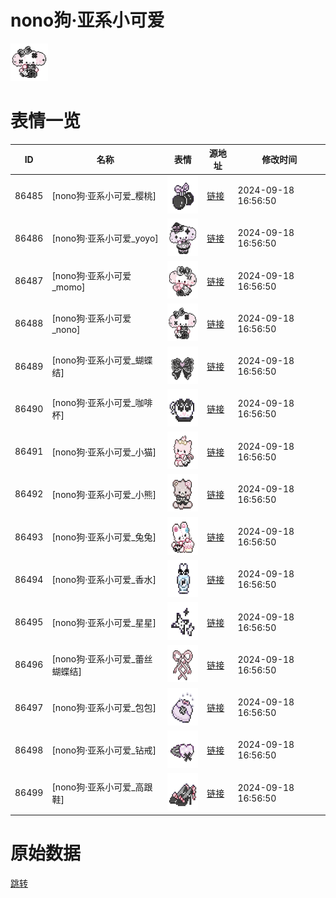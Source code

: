 # nono狗·亚系小可爱

<img src="./cover.png" height="60" alt="cover" />

# 表情一览

|ID|名称|表情|源地址|修改时间|
|----|----|----|----|----|
|86485|[nono狗·亚系小可爱_樱桃]|<img src="./pic/086485_%5Bnono狗·亚系小可爱_樱桃%5D.png" height="60" alt="樱桃"/>|[链接](https://i0.hdslb.com/bfs/garb/b19fd667cad6732cc821cf92eaf57c9a8557f4c2.png)|2024-09-18 16:56:50|
|86486|[nono狗·亚系小可爱_yoyo]|<img src="./pic/086486_%5Bnono狗·亚系小可爱_yoyo%5D.png" height="60" alt="yoyo"/>|[链接](https://i0.hdslb.com/bfs/garb/a99c2d0563595c4d238f5eea8975be2a01cb65f4.png)|2024-09-18 16:56:50|
|86487|[nono狗·亚系小可爱_momo]|<img src="./pic/086487_%5Bnono狗·亚系小可爱_momo%5D.png" height="60" alt="momo"/>|[链接](https://i0.hdslb.com/bfs/garb/8cf71934b33251636ef9592817af14a3de8683f0.png)|2024-09-18 16:56:50|
|86488|[nono狗·亚系小可爱_nono]|<img src="./pic/086488_%5Bnono狗·亚系小可爱_nono%5D.png" height="60" alt="nono"/>|[链接](https://i0.hdslb.com/bfs/garb/201bf1d40a78664a63f6ca779d1af628ff3ff44d.png)|2024-09-18 16:56:50|
|86489|[nono狗·亚系小可爱_蝴蝶结]|<img src="./pic/086489_%5Bnono狗·亚系小可爱_蝴蝶结%5D.png" height="60" alt="蝴蝶结"/>|[链接](https://i0.hdslb.com/bfs/garb/5eccbaabd0495e8535f1e764d97442f70c3cdc18.png)|2024-09-18 16:56:50|
|86490|[nono狗·亚系小可爱_咖啡杯]|<img src="./pic/086490_%5Bnono狗·亚系小可爱_咖啡杯%5D.png" height="60" alt="咖啡杯"/>|[链接](https://i0.hdslb.com/bfs/garb/0ab5f15531b67de3b053481bd2873f4417d6d6b1.png)|2024-09-18 16:56:50|
|86491|[nono狗·亚系小可爱_小猫]|<img src="./pic/086491_%5Bnono狗·亚系小可爱_小猫%5D.png" height="60" alt="小猫"/>|[链接](https://i0.hdslb.com/bfs/garb/e6ec1e418c0d3349b04918a491cb91465eeff158.png)|2024-09-18 16:56:50|
|86492|[nono狗·亚系小可爱_小熊]|<img src="./pic/086492_%5Bnono狗·亚系小可爱_小熊%5D.png" height="60" alt="小熊"/>|[链接](https://i0.hdslb.com/bfs/garb/68c025d8bec432fb7e720eb5f22e75a549f54d88.png)|2024-09-18 16:56:50|
|86493|[nono狗·亚系小可爱_兔兔]|<img src="./pic/086493_%5Bnono狗·亚系小可爱_兔兔%5D.png" height="60" alt="兔兔"/>|[链接](https://i0.hdslb.com/bfs/garb/650ee6ab40b78acf1435e73f50f8113029bb4c7f.png)|2024-09-18 16:56:50|
|86494|[nono狗·亚系小可爱_香水]|<img src="./pic/086494_%5Bnono狗·亚系小可爱_香水%5D.png" height="60" alt="香水"/>|[链接](https://i0.hdslb.com/bfs/garb/c383165a6114e43ca6bfdbd8002a96bb13804770.png)|2024-09-18 16:56:50|
|86495|[nono狗·亚系小可爱_星星]|<img src="./pic/086495_%5Bnono狗·亚系小可爱_星星%5D.png" height="60" alt="星星"/>|[链接](https://i0.hdslb.com/bfs/garb/e48319c536047a25b51136b409aa17d9b0d6df19.png)|2024-09-18 16:56:50|
|86496|[nono狗·亚系小可爱_蕾丝蝴蝶结]|<img src="./pic/086496_%5Bnono狗·亚系小可爱_蕾丝蝴蝶结%5D.png" height="60" alt="蕾丝蝴蝶结"/>|[链接](https://i0.hdslb.com/bfs/garb/c5b77ef5c09e09c29d3ac9893a666f946d0c98fa.png)|2024-09-18 16:56:50|
|86497|[nono狗·亚系小可爱_包包]|<img src="./pic/086497_%5Bnono狗·亚系小可爱_包包%5D.png" height="60" alt="包包"/>|[链接](https://i0.hdslb.com/bfs/garb/64577e6909c4c44f3394ab932546b1dc61015ae7.png)|2024-09-18 16:56:50|
|86498|[nono狗·亚系小可爱_钻戒]|<img src="./pic/086498_%5Bnono狗·亚系小可爱_钻戒%5D.png" height="60" alt="钻戒"/>|[链接](https://i0.hdslb.com/bfs/garb/fe992f2f9b120fa2f1881044f8432cff356b4898.png)|2024-09-18 16:56:50|
|86499|[nono狗·亚系小可爱_高跟鞋]|<img src="./pic/086499_%5Bnono狗·亚系小可爱_高跟鞋%5D.png" height="60" alt="高跟鞋"/>|[链接](https://i0.hdslb.com/bfs/garb/6d2269c658daf53393509a914ad98be5554d852a.png)|2024-09-18 16:56:50|

# 原始数据

[跳转](./raw.json)

